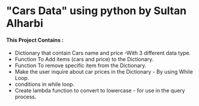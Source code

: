 # "Cars Data" using python by Sultan Alharbi

#### This Project Contains :

- Dictionary that contain Cars name and price -With 3 different data type.
- Function To Add items (cars and price) to the Dictionary.
- Function To remove specific item from the Dictionary.
- Make the user inquire about car prices in the Dictionary - By using While Loop.
- conditions in while loop.
- Create lambda function to convert to lowercase - for use in the query process.
